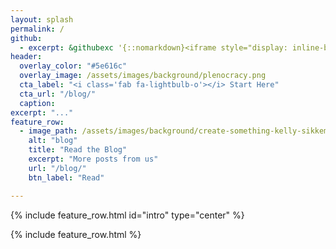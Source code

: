 ```yaml
---
layout: splash
permalink: /
github:
  - excerpt: &githubexc '{::nomarkdown}<iframe style="display: inline-block;" src="https://ghbtns.com/github-btn.html?user=plenocracy&repo=plenocracy.org&type=star&count=true&size=large" frameborder="0" scrolling="0" width="160px" height="30px"></iframe> <iframe style="display: inline-block;" src="https://ghbtns.com/github-btn.html?user=metaera&repo=plenocracy.org&type=fork&count=true&size=large" frameborder="0" scrolling="0" width="158px" height="30px"></iframe>{:/nomarkdown}'
header:
  overlay_color: "#5e616c"
  overlay_image: /assets/images/background/plenocracy.png
  cta_label: "<i class='fab fa-lightbulb-o'></i> Start Here"
  cta_url: "/blog/"
  caption:
excerpt: "..."
feature_row:
  - image_path: /assets/images/background/create-something-kelly-sikkema-Nlax2tu89bU-unsplash.webp
    alt: "blog"
    title: "Read the Blog"
    excerpt: "More posts from us"
    url: "/blog/"
    btn_label: "Read"

---
```



<style>
.archive__item-teaser {
    height: 250px;
}
.bravereferral {
  text-align: center;
}
</style>

{% include feature_row.html id="intro" type="center" %}



{% include feature_row.html %}
